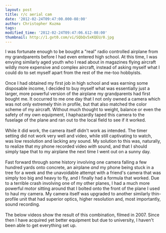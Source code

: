 ```yaml
---
layout: post
title: r/c aerial cam
date: '2012-02-24T09:47:00.000-08:00'
author: Christopher Kuzma
tags: 
modified_time: '2012-02-24T09:47:06.612-08:00'
thumbnail: http://1.gvt0.com/vi/SQbQv5xKQEU/0.jpg
---
```


<div class="separator" style="clear: both; text-align: left;">I was fortunate enough to be bought a "real" radio controlled airplane from my grandparents before I had even entered high school. At this time, I was envying similarly aged youth who I read about in magazines flying aircraft wildly more expensive and complex aircraft, instead of asking myself what I could do to set myself apart from the rest of the me-too hobbyists.</div><div class="separator" style="clear: both; text-align: left;"><br /></div><div class="separator" style="clear: both; text-align: left;">Once I had obtained my first job in high school and was earning some disposable income, I decided to buy myself what was essentially just a larger, more powerful version of the airplane my grandparents had first bought me. It occurred to me one day that I not only owned a camera which was not only extremely thin in profile, but that also matched the color scheme of my aircraft. Without much thought to weight, balance or even the safety of my own equipment, I haphazardly taped this camera to the fuselage of the plane and ran out to the local field to see if it worked.</div><div class="separator" style="clear: both; text-align: left;"><br /></div><div class="separator" style="clear: both; text-align: left;">While it did work, the camera itself didn't work as intended. The timer setting did not work very well and video, while still captivating to watch, was low resolution and lacking any sound. My solution to this was, naturally, to realize that my phone recorded video <i>with</i>&nbsp;sound, and that I should simply tape that to my airplane the next time I went out on a sunny day.</div><div class="separator" style="clear: both; text-align: left;"><br /></div><div class="separator" style="clear: both; text-align: left;">Fast forward through some history involving one camera falling a few hundred yards onto concrete, an airplane <i>and</i>&nbsp;my phone being stuck in a tree for a week and the unavoidable attempt with a friend's camera that was simply too big and heavy to fly, and I finally had a formula that worked. Due to a terrible crash involving one of my other planes, I had a much more powerful motor sitting around that I bolted onto the front of the plane I used to haul my camera. My camera itself was upgraded to another similarly thin-profile unit that had superior optics, higher resolution and, most importantly, sound recording.</div><div class="separator" style="clear: both; text-align: left;"><br /></div><div class="separator" style="clear: both; text-align: left;">The below videos show the result of this combination, filmed in 2007. Since then I have acquired yet better equipment but due to university, I haven't been able to get everything set up.</div><div class="separator" style="clear: both; text-align: left;"><br /></div><div class="separator" style="clear: both; text-align: center;"><object width="320" height="266" class="BLOGGER-youtube-video" classid="clsid:D27CDB6E-AE6D-11cf-96B8-444553540000" codebase="http://download.macromedia.com/pub/shockwave/cabs/flash/swflash.cab#version=6,0,40,0" data-thumbnail-src="http://1.gvt0.com/vi/SQbQv5xKQEU/0.jpg"><param name="movie" value="http://www.youtube.com/v/SQbQv5xKQEU&fs=1&source=uds" /><param name="bgcolor" value="#FFFFFF" /><embed width="320" height="266"  src="http://www.youtube.com/v/SQbQv5xKQEU&fs=1&source=uds" type="application/x-shockwave-flash"></embed></object></div><div class="separator" style="clear: both; text-align: center;"><object width="320" height="266" class="BLOGGER-youtube-video" classid="clsid:D27CDB6E-AE6D-11cf-96B8-444553540000" codebase="http://download.macromedia.com/pub/shockwave/cabs/flash/swflash.cab#version=6,0,40,0" data-thumbnail-src="http://1.gvt0.com/vi/Hf5QCVu4wC0/0.jpg"><param name="movie" value="http://www.youtube.com/v/Hf5QCVu4wC0&fs=1&source=uds" /><param name="bgcolor" value="#FFFFFF" /><embed width="320" height="266"  src="http://www.youtube.com/v/Hf5QCVu4wC0&fs=1&source=uds" type="application/x-shockwave-flash"></embed></object></div><br />